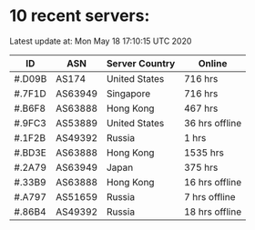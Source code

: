 # 10 recent servers:

Latest update at: Mon May 18 17:10:15 UTC 2020

| ID | ASN | Server Country | Online |
| -- | --- | -------------- | ------ |
| #.D09B | AS174 | United States | 716 hrs |
| #.7F1D | AS63949 | Singapore | 716 hrs |
| #.B6F8 | AS63888 | Hong Kong | 467 hrs |
| #.9FC3 | AS53889 | United States | 36 hrs offline |
| #.1F2B | AS49392 | Russia | 1 hrs |
| #.BD3E | AS63888 | Hong Kong | 1535 hrs |
| #.2A79 | AS63949 | Japan | 375 hrs |
| #.33B9 | AS63888 | Hong Kong | 16 hrs offline |
| #.A797 | AS51659 | Russia | 7 hrs offline |
| #.86B4 | AS49392 | Russia | 18 hrs offline |

